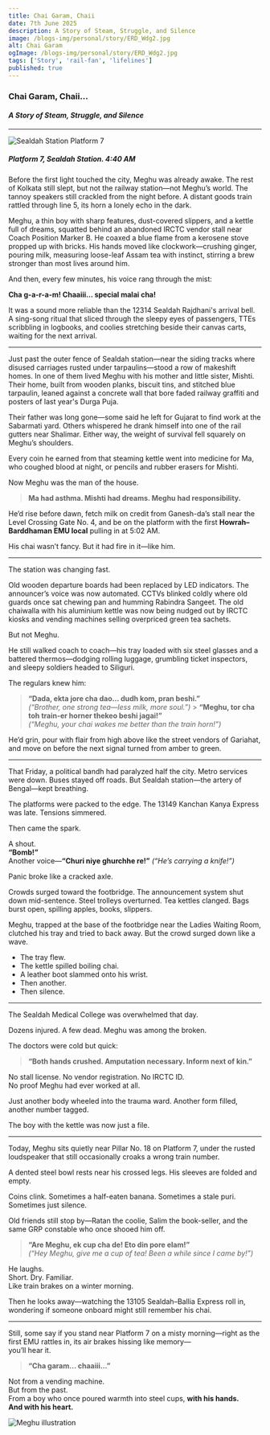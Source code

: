 ```yaml
---
title: Chai Garam, Chaii
date: 7th June 2025
description: A Story of Steam, Struggle, and Silence
image: /blogs-img/personal/story/ERD_Wdg2.jpg
alt: Chai Garam
ogImage: /blogs-img/personal/story/ERD_Wdg2.jpg
tags: ['Story', 'rail-fan', 'lifelines']
published: true
---
```


### Chai Garam, Chaii…

#### _A Story of Steam, Struggle, and Silence_

---

![Sealdah Station Platform 7](https://ik.imagekit.io/u6cq4dqll/Personal/Story/sealdah%20-%20platform.jpg?updatedAt=1749280320862)

##### Platform 7, Sealdah Station. 4:40 AM

Before the first light touched the city, Meghu was already awake. The rest of Kolkata still slept, but not the railway station—not Meghu’s world. The tannoy speakers still crackled from the night before. A distant goods train rattled through line 5, its horn a lonely echo in the dark.

Meghu, a thin boy with sharp features, dust-covered slippers, and a kettle full of dreams, squatted behind an abandoned IRCTC vendor stall near Coach Position Marker B. He coaxed a blue flame from a kerosene stove propped up with bricks. His hands moved like clockwork—crushing ginger, pouring milk, measuring loose-leaf Assam tea with instinct, stirring a brew stronger than most lives around him.

And then, every few minutes, his voice rang through the mist:

**Cha g-a-r-a-m! Chaaiii… special malai cha!**

It was a sound more reliable than the 12314 Sealdah Rajdhani's arrival bell.  
A sing-song ritual that sliced through the sleepy eyes of passengers, TTEs scribbling in logbooks, and coolies stretching beside their canvas carts, waiting for the next arrival.

---

Just past the outer fence of Sealdah station—near the siding tracks where disused carriages rusted under tarpaulins—stood a row of makeshift homes. In one of them lived Meghu with his mother and little sister, Mishti. Their home, built from wooden planks, biscuit tins, and stitched blue tarpaulin, leaned against a concrete wall that bore faded railway graffiti and posters of last year's Durga Puja.

Their father was long gone—some said he left for Gujarat to find work at the Sabarmati yard. Others whispered he drank himself into one of the rail gutters near Shalimar. Either way, the weight of survival fell squarely on Meghu’s shoulders.

Every coin he earned from that steaming kettle went into medicine for Ma, who coughed blood at night, or pencils and rubber erasers for Mishti.

Now Meghu was the man of the house.

> **Ma had asthma. Mishti had dreams. Meghu had responsibility.**

He’d rise before dawn, fetch milk on credit from Ganesh-da’s stall near the Level Crossing Gate No. 4, and be on the platform with the first **Howrah–Barddhaman EMU local** pulling in at 5:02 AM.

His chai wasn’t fancy. But it had fire in it—like him.

---

The station was changing fast.

Old wooden departure boards had been replaced by LED indicators. The announcer’s voice was now automated. CCTVs blinked coldly where old guards once sat chewing pan and humming Rabindra Sangeet. The old chaiwalla with his aluminium kettle was now being nudged out by IRCTC kiosks and vending machines selling overpriced green tea sachets.

But not Meghu.

He still walked coach to coach—his tray loaded with six steel glasses and a battered thermos—dodging rolling luggage, grumbling ticket inspectors, and sleepy soldiers headed to Siliguri.

The regulars knew him:

> **“Dada, ekta jore cha dao… dudh kom, pran beshi.”**  
> _(“Brother, one strong tea—less milk, more soul.”)_ > **“Meghu, tor cha toh train-er horner thekeo beshi jagai!”**  
> _(“Meghu, your chai wakes me better than the train horn!”)_

He’d grin, pour with flair from high above like the street vendors of Gariahat, and move on before the next signal turned from amber to green.

---

That Friday, a political bandh had paralyzed half the city. Metro services were down. Buses stayed off roads. But Sealdah station—the artery of Bengal—kept breathing.

The platforms were packed to the edge. The 13149 Kanchan Kanya Express was late. Tensions simmered.

Then came the spark.

A shout.  
**“Bomb!”**  
Another voice—**“Churi niye ghurchhe re!”** _(“He’s carrying a knife!”)_

Panic broke like a cracked axle.

Crowds surged toward the footbridge. The announcement system shut down mid-sentence. Steel trolleys overturned. Tea kettles clanged. Bags burst open, spilling apples, books, slippers.

Meghu, trapped at the base of the footbridge near the Ladies Waiting Room, clutched his tray and tried to back away. But the crowd surged down like a wave.

- The tray flew.
- The kettle spilled boiling chai.
- A leather boot slammed onto his wrist.
- Then another.
- Then silence.

---

The Sealdah Medical College was overwhelmed that day.

Dozens injured. A few dead. Meghu was among the broken.

The doctors were cold but quick:

> **“Both hands crushed. Amputation necessary. Inform next of kin.”**

No stall license. No vendor registration. No IRCTC ID.  
No proof Meghu had ever worked at all.

Just another body wheeled into the trauma ward. Another form filled, another number tagged.

The boy with the kettle was now just a file.

---

Today, Meghu sits quietly near Pillar No. 18 on Platform 7, under the rusted loudspeaker that still occasionally croaks a wrong train number.

A dented steel bowl rests near his crossed legs. His sleeves are folded and empty.

Coins clink. Sometimes a half-eaten banana. Sometimes a stale puri. Sometimes just silence.

Old friends still stop by—Ratan the coolie, Salim the book-seller, and the same GRP constable who once shooed him off.

> **“Are Meghu, ek cup cha de! Eto din pore elam!”**  
> _(“Hey Meghu, give me a cup of tea! Been a while since I came by!”)_

He laughs.  
Short. Dry. Familiar.  
Like train brakes on a winter morning.

Then he looks away—watching the 13105 Sealdah–Ballia Express roll in, wondering if someone onboard might still remember his chai.

---

Still, some say if you stand near Platform 7 on a misty morning—right as the first EMU rattles in, its air brakes hissing like memory—  
you’ll hear it.

> **“Cha garam… chaaiii…”**

Not from a vending machine.  
But from the past.  
From a boy who once poured warmth into steel cups,
**with his hands.**  
**And with his heart.**

![Meghu illustration](https://ik.imagekit.io/u6cq4dqll/Personal/Story/Meghu-GPT.png?updatedAt=1749281133270)
